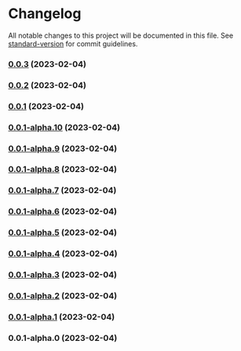 # Changelog

All notable changes to this project will be documented in this file. See [standard-version](https://github.com/conventional-changelog/standard-version) for commit guidelines.

### [0.0.3](https://github.com/mingderwang/eth10/compare/v0.0.2...v0.0.3) (2023-02-04)

### [0.0.2](https://github.com/mingderwang/eth10/compare/v0.0.1...v0.0.2) (2023-02-04)

### [0.0.1](https://github.com/mingderwang/eth10/compare/v0.0.1-alpha.10...v0.0.1) (2023-02-04)

### [0.0.1-alpha.10](https://github.com/mingderwang/eth10/compare/v0.0.1-alpha.9...v0.0.1-alpha.10) (2023-02-04)

### [0.0.1-alpha.9](https://github.com/mingderwang/eth10/compare/v0.0.1-alpha.8...v0.0.1-alpha.9) (2023-02-04)

### [0.0.1-alpha.8](https://github.com/mingderwang/eth10/compare/v0.0.1-alpha.7...v0.0.1-alpha.8) (2023-02-04)

### [0.0.1-alpha.7](https://github.com/mingderwang/eth10/compare/v0.0.1-alpha.6...v0.0.1-alpha.7) (2023-02-04)

### [0.0.1-alpha.6](https://github.com/mingderwang/eth10/compare/v0.0.1-alpha.5...v0.0.1-alpha.6) (2023-02-04)

### [0.0.1-alpha.5](https://github.com/mingderwang/eth10/compare/v0.0.1-alpha.4...v0.0.1-alpha.5) (2023-02-04)

### [0.0.1-alpha.4](https://github.com/mingderwang/eth10/compare/v0.0.1-alpha.3...v0.0.1-alpha.4) (2023-02-04)

### [0.0.1-alpha.3](https://github.com/mingderwang/eth10/compare/v0.0.1-alpha.2...v0.0.1-alpha.3) (2023-02-04)

### [0.0.1-alpha.2](https://github.com/mingderwang/eth10/compare/v0.0.1-alpha.1...v0.0.1-alpha.2) (2023-02-04)

### [0.0.1-alpha.1](https://github.com/mingderwang/eth10/compare/v0.0.1-alpha.0...v0.0.1-alpha.1) (2023-02-04)

### 0.0.1-alpha.0 (2023-02-04)
